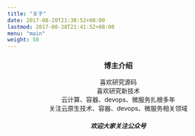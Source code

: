 ```yaml
---
title: "关于"
date: 2017-08-20T21:38:52+08:00
lastmod: 2017-08-28T21:41:52+08:00
menu: "main"
weight: 50
---
```


<center><h3>博主介绍</h3></center>



<center>喜欢研究源码</center>
<center>喜欢研究新技术</center>
<center>云计算、容器、devops、微服务扎根多年</center>
<center>关注云原生技术、容器、devops、微服务相关领域</center>

<center><h5>欢迎大家关注公众号</h5></center>

